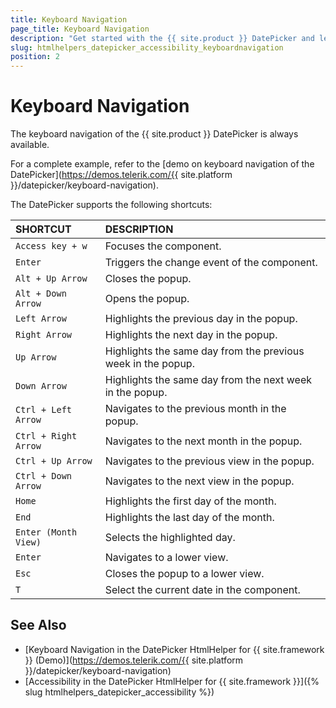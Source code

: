 ```yaml
---
title: Keyboard Navigation
page_title: Keyboard Navigation
description: "Get started with the {{ site.product }} DatePicker and learn about the accessibility support it provides through its keyboard navigation functionality."
slug: htmlhelpers_datepicker_accessibility_keyboardnavigation
position: 2
---
```


# Keyboard Navigation

The keyboard navigation of the {{ site.product }} DatePicker is always available.

For a complete example, refer to the [demo on keyboard navigation of the DatePicker](https://demos.telerik.com/{{ site.platform }}/datepicker/keyboard-navigation).

The DatePicker supports the following shortcuts:

| SHORTCUT						| DESCRIPTION				                                               |
|:---                 |:---                                                                                |
| `Access key + w`    | Focuses the component.                                                             |
| `Enter`             | Triggers the change event of the component.                                        |
| `Alt + Up Arrow`    | Closes the popup.                                                                  |
| `Alt + Down Arrow`  | Opens the popup.                                                                   |
| `Left Arrow`        | Highlights the previous day in the popup.                                          |
| `Right Arrow`       | Highlights the next day in the popup.                                              |
| `Up Arrow`          | Highlights the same day from the previous week in the popup.                       |
| `Down Arrow`        | Highlights the same day from the next week in the popup.                           |
| `Ctrl + Left Arrow` | Navigates to the previous month in the popup.                                      |
| `Ctrl + Right Arrow`| Navigates to the next month in the popup.                                          |
| `Ctrl + Up Arrow`   | Navigates to the previous view in the popup.                                       |
| `Ctrl + Down Arrow` | Navigates to the next view in the popup.                                           |
| `Home`              | Highlights the first day of the month.                                             |
| `End`               | Highlights the last day of the month.                                              |
| `Enter (Month View)`| Selects the highlighted day.                                                       |
| `Enter`             | Navigates to a lower view.                                                         |
| `Esc`               | Closes the popup to a lower view.                                                  |
| `T`                 | Select the current date in the component.                                          |
## See Also

* [Keyboard Navigation in the DatePicker HtmlHelper for {{ site.framework }} (Demo)](https://demos.telerik.com/{{ site.platform }}/datepicker/keyboard-navigation)
* [Accessibility in the DatePicker HtmlHelper for {{ site.framework }}]({% slug htmlhelpers_datepicker_accessibility %})
